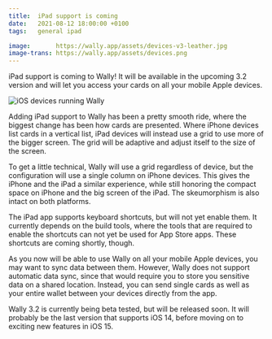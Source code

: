 ```yaml
---
title:  iPad support is coming
date:   2021-08-12 18:00:00 +0100
tags:   general ipad

image:       https://wally.app/assets/devices-v3-leather.jpg
image-trans: https://wally.app/assets/devices.png
---
```


iPad support is coming to Wally! It will be available in the upcoming 3.2 version and will let you access your cards on all your mobile Apple devices.

![iOS devices running Wally]({{page.image-trans}} "Wally soon comes to iPad")

Adding iPad support to Wally has been a pretty smooth ride, where the biggest change has been how cards are presented. Where iPhone devices list cards in a vertical list, iPad devices will instead use a grid to use more of the bigger screen. The grid will be adaptive and adjust itself to the size of the screen.

To get a little technical, Wally will use a grid regardless of device, but the configuration will use a single column on iPhone devices. This gives the iPhone and the iPad a similar experience, while still honoring the compact space on iPhone and the big screen of the iPad. The skeumorphism is also intact on both platforms.

The iPad app supports keyboard shortcuts, but will not yet enable them. It currently depends on the build tools, where the tools that are required to enable the shortcuts can not yet be used for App Store apps. These shortcuts are coming shortly, though.

As you now will be able to use Wally on all your mobile Apple devices, you may want to sync data between them. However, Wally does not support automatic data sync, since that would require you to store you sensitive data on a shared location. Instead, you can send single cards as well as your entire wallet between your devices directly from the app.

Wally 3.2 is currently being beta tested, but will be released soon. It will probably be the last version that supports iOS 14, before moving on to exciting new features in iOS 15.